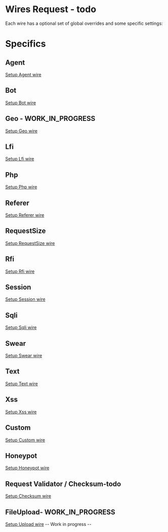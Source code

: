 # Wires Request - todo

Each wire has a optional set of global overrides and some specific settings:

<!--@include: ./wires/optionals.md-->

# Specifics
## Agent
[Setup Agent wire](./wires/agent.md)

## Bot
[Setup Bot wire](./wires/bot.md)

## Geo - WORK_IN_PROGRESS
[Setup Geo wire](./wires/geo.md)

## Lfi
[Setup Lfi wire](./wires/lfi.md)

## Php
[Setup Php wire](./wires/php.md)

## Referer
[Setup Referer wire](./wires/referer.md)

## RequestSize
[Setup RequestSize wire](./wires/requestsize.md)

## Rfi
[Setup Rfi wire](./wires/rfi.md)

## Session
[Setup Session wire](./wires/session.md)

## Sqli
[Setup Sqli wire](./wires/sqli.md)

## Swear
[Setup Swear wire](./wires/swear.md)

## Text
[Setup Text wire](./wires/text.md)

## Xss
[Setup Xss wire](./wires/xss.md)

## Custom
[Setup Custom wire](./wires/custom.md)

## Honeypot
[Setup Honeypot wire](./wires/honeypot.md)

## Request Validator / Checksum-todo
[Setup Checksum wire](./wires/checksum.md)

## FileUpload- WORK_IN_PROGRESS
[Setup Upload wire](./wires/upload.md)
-- Work in progress --
